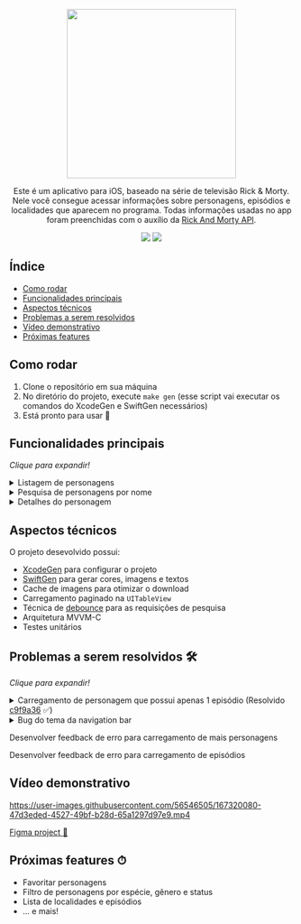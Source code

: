 <p align="center">
  <img width=300 src=https://user-images.githubusercontent.com/56546505/167316108-73d100e7-ed1d-4f11-b8f1-063f291241fc.png>
</p>

<p align="center">
  Este é um aplicativo para iOS, baseado na série de televisão Rick & Morty. Nele você consegue acessar informações sobre personagens, episódios e localidades que aparecem no programa. Todas informações usadas no app foram preenchidas com o auxílio da 
<a target="_blank" href=https://rickandmortyapi.com/>Rick And Morty API</a>.
</p>
 
<p align="center">
  <span>
    <img src=https://img.shields.io/badge/iOS-14.0-blue>
    <img src=https://img.shields.io/badge/Swift-5.0-orange>
  </span>
</p>


## Índice 

* [Como rodar](#como-rodar)
* [Funcionalidades principais](#funcionalidades-principais)
* [Aspectos técnicos](#aspectos-técnicos)
* [Problemas a serem resolvidos](#Problemas-a-serem-resolvidos-)
* [Vídeo demonstrativo](#vídeo-demonstrativo)
* [Próximas features](#próximas-features-)


## Como rodar

1. Clone o repositório em sua máquina
2. No diretório do projeto, execute `make gen` (esse script vai executar os comandos do XcodeGen e SwiftGen necessários)
3. Está pronto para usar 🎉

## Funcionalidades principais

_Clique para expandir!_


<details>
  <summary>Listagem de personagens</summary>
  <table>
    <tr>
        <td><img width="290"  src="https://user-images.githubusercontent.com/56546505/167318462-e9fc479d-8cb1-4fc1-aac7-17280932d1c6.png"></td>
        <td><img width="290" src="https://user-images.githubusercontent.com/56546505/167318476-e9e8332b-b0ad-47e0-a98c-3593683c655b.png"></td>
    </tr>
</table>

 </details>

<details>
  <summary>Pesquisa de personagens por nome</summary>
  <table>
    <tr>
        <td><img width="290"  src="https://user-images.githubusercontent.com/56546505/167318681-9f446ba3-a968-491b-84a6-0dcf31c51ecd.png"></td>
        <td><img width="290" src="https://user-images.githubusercontent.com/56546505/167318669-bcd3766d-9172-41fa-b53c-3078f1559dd8.png"></td>
    </tr>
</table>
 </details>

 <details>
  <summary>Detalhes do personagem</summary>
  <table>
    <tr>
        <td><img width="290"  src="https://user-images.githubusercontent.com/56546505/167318866-b72da5ed-38f7-42ff-b971-b71ac84ecb35.png"></td>
        <td><img width="290" src="https://user-images.githubusercontent.com/56546505/167318870-87b307f3-8dc2-473b-b4dc-993b2621d841.png"></td>
    </tr>
</table>
 </details>


## Aspectos técnicos
O projeto desevolvido possui:
- [XcodeGen](https://github.com/yonaskolb/XcodeGen) para configurar o projeto
- [SwiftGen](https://github.com/SwiftGen/SwiftGen) para gerar cores, imagens e textos
- Cache de imagens para otimizar o download
- Carregamento paginado na `UITableView`
- Técnica de [debounce](https://www.treinaweb.com.br/blog/o-que-e-debounce-e-qual-sua-importancia-para-a-performance) para as requisições de pesquisa
- Arquitetura MVVM-C
- Testes unitários

## Problemas a serem resolvidos 🛠

_Clique para expandir!_

 <details>
  <summary>Carregamento de personagem que possui apenas 1 episódio (Resolvido <a target="_blank" href=https://github.com/dudaporto/rick-and-morty/commit/c9f9a36f33b7397e05a035466c46139b4cbc70ea>c9f9a36</a> ✅) </summary>
  Quando entramos na página do personagem, é feita uma request para buscar informações dos episódios (pelo id) que ele aparece. Porém, quando o personagem possui apenas um EP, o modelo do json é de apenas um objeto, e não uma lista como nos outros casos. Dessa forma, ocorre um erro de decoding e essa seção não é exibida.</br>Exemplo:
  
<ul>
  <li> <a target="_blank" href=https://rickandmortyapi.com/api/episode/10,28>Request de vários episódios</a></li>
  <li><a target="_blank" href=https://rickandmortyapi.com/api/episode/10>Request de 1 episódio</a></li>
</ul>
 </details>

 <details>
  <summary>Bug do tema da navigation bar</summary>
  Ao entrarmos na tela do personagem, trocar de tema e voltar para a tela anterior, as cores da navigation bar da listagem ficam diferentes do que deveriam ser.
<p>
   <img width=300 src=https://user-images.githubusercontent.com/56546505/167321064-4c3056b1-0c87-405e-bf52-f0ad96bad6cc.gif>
  </p>
  
 </details>

<p>Desenvolver feedback de erro para carregamento de mais personagens</p>
<p>Desenvolver feedback de erro para carregamento de episódios</p>

## Vídeo demonstrativo

https://user-images.githubusercontent.com/56546505/167320080-47d3eded-4527-49bf-b28d-65a1297d97e9.mp4

[Figma project 🔗](https://www.figma.com/file/Pg7J1Qt96e3QCWZEQublMF/RickAndMorty?node-id=0%3A1)

## Próximas features ⏱
- Favoritar personagens
- Filtro de personagens por espécie, gênero e status
- Lista de localidades e episódios
- ... e mais!

